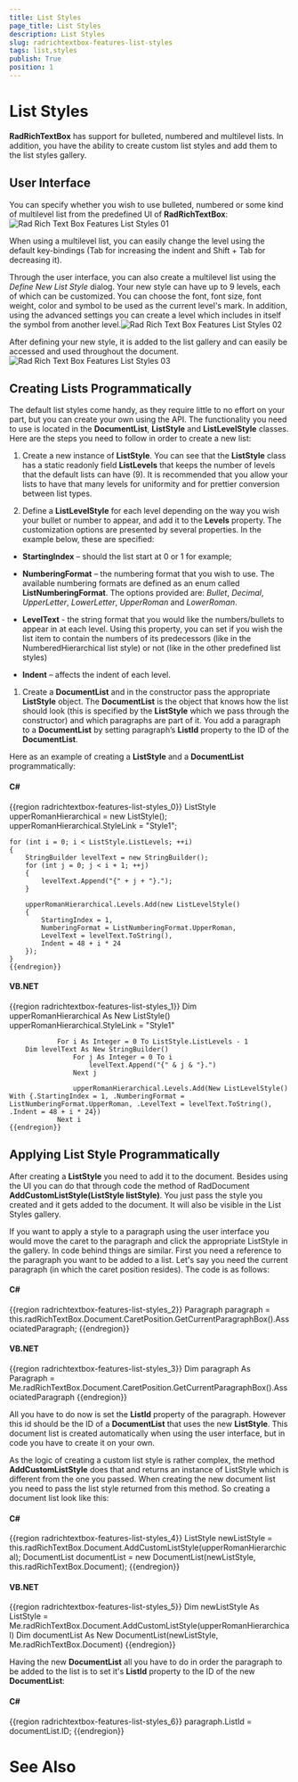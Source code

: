 ```yaml
---
title: List Styles
page_title: List Styles
description: List Styles
slug: radrichtextbox-features-list-styles
tags: list,styles
publish: True
position: 1
---
```


# List Styles



__RadRichTextBox__ has support for bulleted, numbered and multilevel lists. In addition, you have 
      the ability to create custom list styles and add them to the list styles gallery.

## User Interface

You can specify whether you wish to use bulleted, numbered or some kind of multilevel list from the predefined UI 
        of __RadRichTextBox__:![Rad Rich Text Box Features List Styles 01](images/RadRichTextBox_Features_List_Styles_01.png)

When using a multilevel list, you can easily change the level using the default key-bindings (Tab for increasing 
      	the indent and Shift + Tab for decreasing it).

Through the user interface, you can also create a multilevel list using the *Define New List Style* 
      	dialog. Your new style can have up to 9 levels, each of which can be customized. You can choose the font, font size, font 
      	weight, color and symbol to be used as the current level's mark. In addition, using the advanced settings you can 
      	create a level which includes in itself the symbol from another level.![Rad Rich Text Box Features List Styles 02](images/RadRichTextBox_Features_List_Styles_02.png)

After defining your new style, it is added to the list gallery and can easily be accessed and used throughout the 
      	document.![Rad Rich Text Box Features List Styles 03](images/RadRichTextBox_Features_List_Styles_03.png)

## Creating Lists Programmatically

The default list styles come handy, as they require little to no effort on your part, but you can create your own 
    	using the API. The functionality you need to use is located in the __DocumentList__, __ListStyle__ and __ListLevelStyle__ classes. Here are the steps you need to follow in order to create 
    	a new list:

1. Create a new instance of __ListStyle__. You can see that the __ListStyle__ 
    		class has a static readonly field __ListLevels__ that keeps the number of levels that the default lists 
    		can have (9). It is recommended that you allow your lists to have that many levels for uniformity and for prettier conversion 
    		between list types.

1. Define a __ListLevelStyle__ for each level depending on the way you wish your bullet or number 
    		to appear, and add it to the __Levels__ property. The customization options are presented by several 
    		properties. In the example below, these are specified:
	    		

* __StartingIndex__ – should the list start at 0 or 1 for example;

* __NumberingFormat__ – the numbering format that you wish to use. The available 
	    			numbering formats are defined as an enum called __ListNumberingFormat__. The options provided 
	    			are: *Bullet*, *Decimal*, *UpperLetter*, 
	    			*LowerLetter*, *UpperRoman* and *LowerRoman*.

* __LevelText__ - the string format that you would like the numbers/bullets to appear in at 
	    			each level. Using this property, you can set if you wish the list item to contain the numbers of its predecessors (like 
	    			in the NumberedHierarchical list style) or not (like in the other predefined list styles)

* __Indent__ – affects the indent of each level.

1. Create a __DocumentList__ and in the constructor pass the appropriate __ListStyle__ 
    		object. The __DocumentList__ is the object that knows how the list should look (this is specified by the 
    		__ListStyle__ which we pass through the constructor) and which paragraphs are part of it. You add a paragraph 
    		to a __DocumentList__ by setting paragraph’s __ListId__ property to the ID of the __DocumentList__.

Here as an example of creating a __ListStyle__ and a __DocumentList__ programmatically:

#### __C#__

{{region radrichtextbox-features-list-styles_0}}
	ListStyle upperRomanHierarchical = new ListStyle();
	upperRomanHierarchical.StyleLink = "Style1";
	
	for (int i = 0; i < ListStyle.ListLevels; ++i)
	{
		StringBuilder levelText = new StringBuilder();
		for (int j = 0; j < i + 1; ++j)
		{
			levelText.Append("{" + j + "}.");
		}
	
		upperRomanHierarchical.Levels.Add(new ListLevelStyle()
		{
			StartingIndex = 1,
			NumberingFormat = ListNumberingFormat.UpperRoman,
			LevelText = levelText.ToString(),
			Indent = 48 + i * 24
		});
	}
	{{endregion}}



#### __VB.NET__

{{region radrichtextbox-features-list-styles_1}}
	    Dim upperRomanHierarchical As New ListStyle()
				upperRomanHierarchical.StyleLink = "Style1"
	
				For i As Integer = 0 To ListStyle.ListLevels - 1
	    Dim levelText As New StringBuilder()
					For j As Integer = 0 To i
						levelText.Append("{" & j & "}.")
					Next j
	
					upperRomanHierarchical.Levels.Add(New ListLevelStyle() With {.StartingIndex = 1, .NumberingFormat = ListNumberingFormat.UpperRoman, .LevelText = levelText.ToString(), .Indent = 48 + i * 24})
				Next i
	{{endregion}}



## Applying List Style Programmatically

After creating a __ListStyle__ you need to add it to the document. Besides using the UI you can do that 
    	   	through code the method of RadDocument __AddCustomListStyle(ListStyle	listStyle)__. You just pass the style 
    	   	you created and it gets added to the document. It will also be visible in the List Styles gallery.

If you want to apply a style to a paragraph using the user interface you would move the caret to the paragraph and click 
    		the appropriate ListStyle in the gallery. In code behind things are similar. First you need a reference to the paragraph you 
    		want to be added to a list. Let's say you need the current paragraph (in which the caret position resides). The code 
    		is as follows:

#### __C#__

{{region radrichtextbox-features-list-styles_2}}
	Paragraph paragraph = this.radRichTextBox.Document.CaretPosition.GetCurrentParagraphBox().AssociatedParagraph;
	{{endregion}}



#### __VB.NET__

{{region radrichtextbox-features-list-styles_3}}
	    Dim paragraph As Paragraph = Me.radRichTextBox.Document.CaretPosition.GetCurrentParagraphBox().AssociatedParagraph
	{{endregion}}



All you have to do now is set the __ListId__ property of the paragraph. However this id should be 
	    	the ID of a __DocumentList__ that uses the new __ListStyle__. This document list 
	    	is created automatically when using the user interface, but in code you have to create it on your own.

As the logic of creating a custom list style is rather complex, the method __AddCustomListStyle__ 
	    	does that and returns an instance of ListStyle which is different from the one you passed. When creating the new document 
	    	list you need to pass the list style returned from this method. So creating a document list look like this:

#### __C#__

{{region radrichtextbox-features-list-styles_4}}
	ListStyle newListStyle = this.radRichTextBox.Document.AddCustomListStyle(upperRomanHierarchical);
	DocumentList documentList = new DocumentList(newListStyle, this.radRichTextBox.Document);
	{{endregion}}



#### __VB.NET__

{{region radrichtextbox-features-list-styles_5}}
	    Dim newListStyle As ListStyle = Me.radRichTextBox.Document.AddCustomListStyle(upperRomanHierarchical)
	    Dim documentList As New DocumentList(newListStyle, Me.radRichTextBox.Document)
	{{endregion}}



Having the new __DocumentList__ all you have to do in order the paragraph to be added to the list 
	    	is to set it's __ListId__ property to the ID of the new __DocumentList__:

#### __C#__

{{region radrichtextbox-features-list-styles_6}}
	paragraph.ListId = documentList.ID;
	{{endregion}}



# See Also
